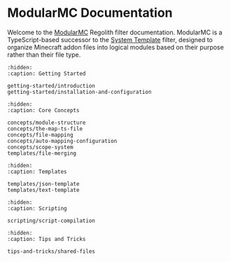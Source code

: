 # ModularMC Documentation

Welcome to the [ModularMC](https://github.com/Nusiq/regolith-filters/tree/master/modular_mc) Regolith filter documentation. ModularMC is a TypeScript-based successor to the [System Template](https://github.com/Nusiq/regolith-filters/tree/master/system_template) filter, designed to organize Minecraft addon files into logical modules based on their purpose rather than their file type.

```{toctree}
:hidden:
:caption: Getting Started

getting-started/introduction
getting-started/installation-and-configuration
```

```{toctree}
:hidden:
:caption: Core Concepts

concepts/module-structure
concepts/the-map-ts-file
concepts/file-mapping
concepts/auto-mapping-configuration
concepts/scope-system
templates/file-merging
```

```{toctree}
:hidden:
:caption: Templates

templates/json-template
templates/text-template
```

```{toctree}
:hidden:
:caption: Scripting

scripting/script-compilation
```

```{toctree}
:hidden:
:caption: Tips and Tricks

tips-and-tricks/shared-files
```